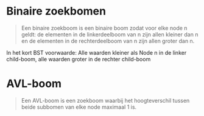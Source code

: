 # Binaire zoekbomen
> Een binaire zoekboom is een binaire boom zodat voor elke node n geldt: de elementen in de linkerdeelboom van n zijn allen kleiner dan n en de elementen in de rechterdeelboom van n zijn allen groter dan n.

In het kort
BST voorwaarde: Alle waarden kleiner als Node n in de linker child-boom, alle waarden groter in de rechter child-boom

# AVL-boom
> Een AVL-boom is een zoekboom waarbij het hoogteverschil tussen beide subbomen van elke node maximaal 1 is.


